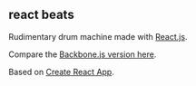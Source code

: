 ## react beats

Rudimentary drum machine made with [React.js](https://facebook.github.io/react/).

Compare the [Backbone.js version here](https://github.com/unlikenesses/backbone-beats).

Based on [Create React App](https://github.com/facebookincubator/create-react-app).

